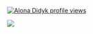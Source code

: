 [![Alona Didyk profile views](https://u8views.com/api/v1/github/profiles/125047819/views/day-week-month-total-count.svg)](https://u8views.com/github/alona-didyk)

<a href="https://u8views.com/github/alona-didyk"><img src="https://u8views.com/api/v1/github/profiles/125047819/views/day-week-month-total-count.svg"></a>
